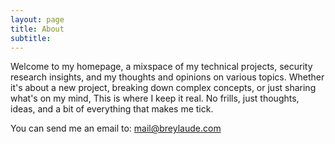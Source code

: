 ```yaml
---
layout: page
title: About
subtitle: 
---
```


Welcome to my homepage, a mixspace of my technical projects, security research insights, and my thoughts and opinions on various topics. Whether it's about a new project, breaking down complex concepts, or just sharing what's on my mind, This is where I keep it real. No frills, just thoughts, ideas, and a bit of everything that makes me tick. 

You can send me an email to: mail@breylaude.com
